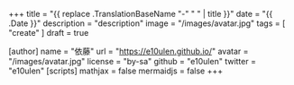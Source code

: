 +++
title = "{{ replace .TranslationBaseName "-" " " | title }}"
date = "{{ .Date }}"
description = "description"
image = "/images/avatar.jpg"
tags = [ "create" ]
draft = true

[author]
name = "依藤"
url = "https://e10ulen.github.io/"
avatar = "/images/avatar.jpg"
license = "by-sa"
github = "e10ulen"
twitter = "e10ulen"
[scripts]
mathjax = false
mermaidjs = false
+++
